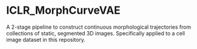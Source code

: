 # ICLR_MorphCurveVAE
A 2-stage pipeline to construct continuous morphological trajectories from collections of static, segmented 3D images. Specifically applied to a cell image dataset in this repository.
